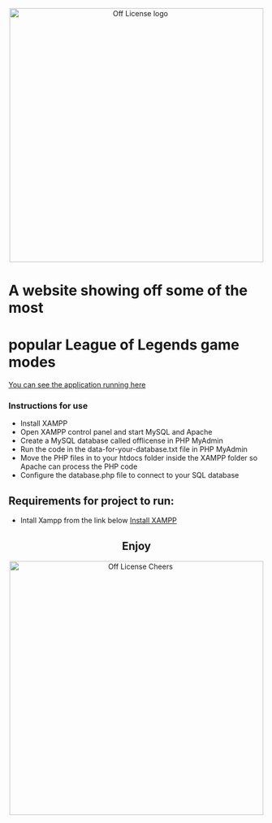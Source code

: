 <p align="center">
  <img width="500" src="image_uploads/logo.png" alt="Off License logo">
</p>
<h1> A website showing off some of the most </h1>
<h1> popular League of Legends game modes </h1>

[You can see the application running here](https://mysql06.comp.dkit.ie/D00235179/CRUD "OH CRUD")

### Instructions for use
* Install XAMPP
* Open XAMPP control panel and start MySQL and Apache
* Create a MySQL database called offlicense in PHP MyAdmin
* Run the code in the data-for-your-database.txt file in PHP MyAdmin
* Move the PHP files in to your htdocs folder inside the XAMPP folder so Apache can process the PHP code
* Configure the database.php file to connect to your SQL database

## Requirements for project to run:
* Intall Xampp from the link below
[Install XAMPP](https://www.apachefriends.org/index.html "XAMPP")

<h2 align="center">Enjoy</h2>
<p align="center">
  <img width="500" src="https://tenor.com/view/league-of-legends-gif-8430935" alt="Off License Cheers">
</p>